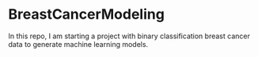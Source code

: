 # BreastCancerModeling
In this repo, I am starting a project with binary classification breast cancer data to generate machine learning models. 
